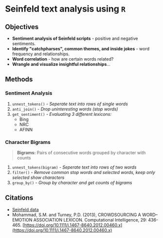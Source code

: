 # Seinfeld text analysis using `R`

## Objectives
- **Sentiment analysis of Seinfeld scripts** - positive and negative sentiments.
- **Identify "catchpharses", common themes, and inside jokes** - word frequency and relationships.
- **Word correlation** - how are certain words related?
- **Wrangle and visualize insightful relationships**...

## Methods
<!--- maybe break down by step and give brief summary, such as data wrangling with tidytext to seperate words grouped by "x" to investigate "y" --->
### Sentiment Analysis
1. `unnest_tokens()` - *Seperate text into rows of single words*
2. `anti_join()` - *Drop uninteresting words (stop words)*
3.  `get_sentiment()` - *Evaluating 3 different lexicons:*
    - Bing
    - NRC
    - AFINN
### Character Bigrams
> **Bigrams:** Pairs of consecutive words grouped by character with counts
1. `unnest_tokens(bigram)` - *Seperate text into rows of two words*
2. `filter()` - *Remove common stop words and selected words, keep only selected show characters*
3. `group_by()` - *Group by character and get counts of bigrams*
## Citations
- [Seinfeld data](https://www.kaggle.com/datasets/thec03u5/seinfeld-chronicles)
- Mohammad, S.M. and Turney, P.D. (2013), CROWDSOURCING A WORD–EMOTION ASSOCIATION LEXICON. Computational Intelligence, 29: 436-465. [https://doi.org/10.1111/j.1467-8640.2012.00460.x](https://doi.org/10.1111/j.1467-8640.2012.00460.x)
